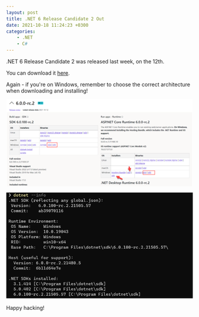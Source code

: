 ```yaml
---
layout: post
title: .NET 6 Release Candidate 2 Out
date: 2021-10-18 11:24:23 +0300
categories:
    - .NET
    - C#
---
```

.NET 6 Release Candidate 2 was released last week, on the 12th.

You can download it [here](https://dotnet.microsoft.com/download/dotnet/6.0).

Again - if you're on Windows, remember to choose the correct architecture when downloading and installing!

![](../images/2021/10/DotNet6RC2.png)

![](../images/2021/10/DotnetRC2Install.png)

Happy hacking!

